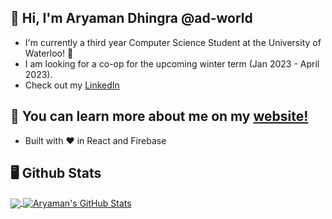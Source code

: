 ## 👋 Hi, I'm Aryaman Dhingra @ad-world
* I'm currently a third year Computer Science Student at the University of Waterloo! 🦆
* I am looking for a co-op for the upcoming winter term (Jan 2023 - April 2023).
* Check out my <a href="https://www.linkedin.com/in/ad-world/">LinkedIn</a>

## 🔋 You can learn more about me on my <a href="https://aryaman.dev" target="_blank">website!</a>
* Built with ❤ in React and Firebase


## 🖥 Github Stats


<a href="https://github.com/ad-world">
  <img align="center" src="https://github-readme-stats.vercel.app/api/top-langs/?username=ad-world&theme=radical&langs_count=3&border_radius=20" />
</a>
<a href="https://github.com/ad-world">
  <img align="center" src="https://github-readme-stats.vercel.app/api?username=ad-world&show_icons=true&theme=radical&border_radius=20&cache_seconds=1800" alt="Aryaman's GitHub Stats" />
</a>



